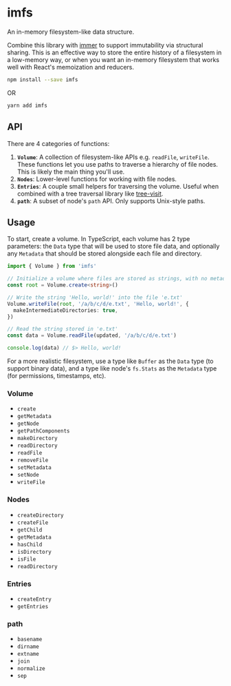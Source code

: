 # imfs

An in-memory filesystem-like data structure.

Combine this library with [immer](https://github.com/immerjs/immer) to support immutability via structural sharing. This is an effective way to store the entire history of a filesystem in a low-memory way, or when you want an in-memory filesystem that works well with React's memoization and reducers.

```bash
npm install --save imfs
```

OR

```bash
yarn add imfs
```

## API

There are 4 categories of functions:

1. **`Volume`**: A collection of filesystem-like APIs e.g. `readFile`, `writeFile`. These functions let you use paths to traverse a hierarchy of file nodes. This is likely the main thing you'll use.
2. **`Nodes`**: Lower-level functions for working with file nodes.
3. **`Entries`**: A couple small helpers for traversing the volume. Useful when combined with a tree traversal library like [tree-visit](https://github.com/dabbott/tree-visit).
4. **`path`**: A subset of node's `path` API. Only supports Unix-style paths.

## Usage

To start, create a volume. In TypeScript, each volume has 2 type parameters: the `Data` type that will be used to store file data, and optionally any `Metadata` that should be stored alongside each file and directory.

```ts
import { Volume } from 'imfs'

// Initialize a volume where files are stored as strings, with no metadata.
const root = Volume.create<string>()

// Write the string 'Hello, world!' into the file 'e.txt'
Volume.writeFile(root, '/a/b/c/d/e.txt', 'Hello, world!', {
  makeIntermediateDirectories: true,
})

// Read the string stored in 'e.txt'
const data = Volume.readFile(updated, '/a/b/c/d/e.txt')

console.log(data) // $> Hello, world!
```

For a more realistic filesystem, use a type like `Buffer` as the `Data` type (to support binary data), and a type like node's `fs.Stats` as the `Metadata` type (for permissions, timestamps, etc).

### Volume

- `create`
- `getMetadata`
- `getNode`
- `getPathComponents`
- `makeDirectory`
- `readDirectory`
- `readFile`
- `removeFile`
- `setMetadata`
- `setNode`
- `writeFile`

### Nodes

- `createDirectory`
- `createFile`
- `getChild`
- `getMetadata`
- `hasChild`
- `isDirectory`
- `isFile`
- `readDirectory`

### Entries

- `createEntry`
- `getEntries`

### path

- `basename`
- `dirname`
- `extname`
- `join`
- `normalize`
- `sep`
